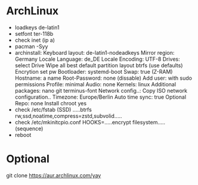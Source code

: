 # ArchLinux

- loadkeys de-latin1
- setfont ter-118b
- check inet (ip a)
- pacman -Syy
- archinstall:
    Keyboard layout:      de-latin1-nodeadkeys
    Mirror region:        Germany
    Locale Language:      de_DE
    Locale Encoding:      UTF-8
    Drives:
      select Drive
      Wipe all best default partition layout
      btrfs (use defaults)
    Encrytion             set pw
    Bootloader:           systemd-boot
    Swap:                 true (Z-RAM)
    Hostname:             a name
    Root-Password:        none (dissable)
    Add user:             with sudo permissions
    Profile:              minimal
    Audio:                none
    Kernels:              linux
    Additional packages:  nano git terminus-font
    Network config..:     Copy ISO network configuration..
    Timezone:             Europe/Berlin
    Auto time sync:       true
    Optional Repo:        none
      Install
      chroot              yes
- check /etc/fstab        (SSD)
    .....btrfs      rw,ssd,noatime,compress=zstd,subvolid.....
- check /etc/mkinitcpio.conf HOOKS=.....encrypt filesystem..... (sequence)
- reboot

# Optional

git clone https://aur.archlinux.com/yay
